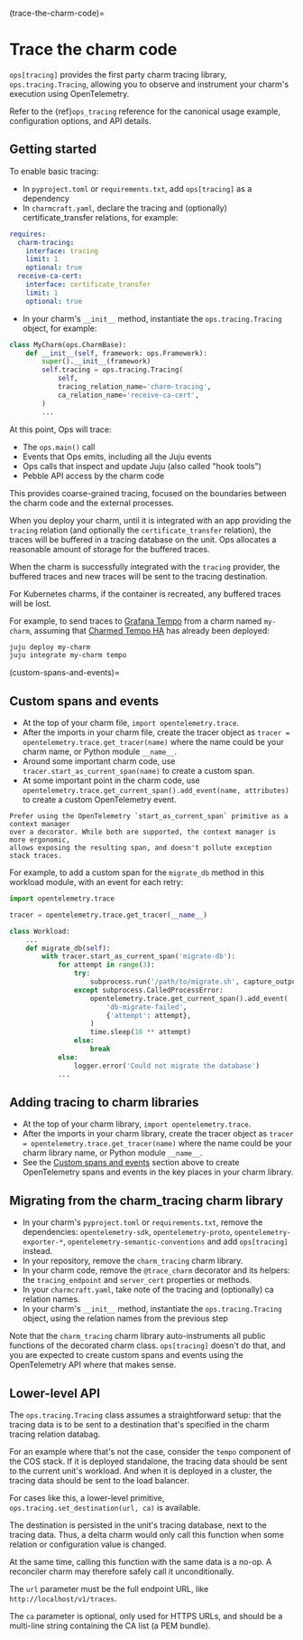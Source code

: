 (trace-the-charm-code)=
# Trace the charm code

`ops[tracing]` provides the first party charm tracing library,
`ops.tracing.Tracing`, allowing you to observe and instrument your charm's
execution using OpenTelemetry.

Refer to the {ref}`ops_tracing` reference for the canonical usage example, configuration
options, and API details.

## Getting started

To enable basic tracing:

- In `pyproject.toml` or `requirements.txt`, add `ops[tracing]` as a dependency
- In `charmcraft.yaml`, declare the tracing and (optionally) certificate_transfer relations, for example:

```yaml
requires:
  charm-tracing:
    interface: tracing
    limit: 1
    optional: true
  receive-ca-cert:
    interface: certificate_transfer
    limit: 1
    optional: true
```

- In your charm's `__init__` method, instantiate the `ops.tracing.Tracing` object, for example:

```python
class MyCharm(ops.CharmBase):
    def __init__(self, framework: ops.Framework):
        super().__init__(framework)
        self.tracing = ops.tracing.Tracing(
            self,
            tracing_relation_name='charm-tracing',
            ca_relation_name='receive-ca-cert',
        )
        ...
```

At this point, Ops will trace:
- The `ops.main()` call
- Events that Ops emits, including all the Juju events
- Ops calls that inspect and update Juju (also called "hook tools")
- Pebble API access by the charm code

This provides coarse-grained tracing, focused on the boundaries between the
charm code and the external processes.

When you deploy your charm, until it is integrated with an app providing the `tracing` relation
(and optionally the `certificate_transfer` relation), the traces will be buffered in a tracing
database on the unit. Ops allocates a reasonable amount of storage for the buffered traces.

When the charm is successfully integrated with the `tracing` provider,
the buffered traces and new traces will be sent to the tracing destination.

For Kubernetes charms, if the container is recreated, any buffered traces will be lost.

For example, to send traces to [Grafana Tempo](https://grafana.com/docs/tempo/latest/) from
a charm named `my-charm`, assuming that
[Charmed Tempo HA](https://discourse.charmhub.io/t/charmed-tempo-ha/15531) has already been
deployed:

```bash
juju deploy my-charm
juju integrate my-charm tempo
```

(custom-spans-and-events)=
## Custom spans and events

- At the top of your charm file, `import opentelemetry.trace`.
- After the imports in your charm file, create the tracer object as
  `tracer = opentelemetry.trace.get_tracer(name)` where the name
   could be your charm name, or Python module `__name__`.
- Around some important charm code, use
  `tracer.start_as_current_span(name)` to create a custom span.
- At some important point in the charm code, use
  `opentelemetry.trace.get_current_span().add_event(name, attributes)` to create
  a custom OpenTelemetry event.

```{tip}
Prefer using the OpenTelemetry `start_as_current_span` primitive as a context manager
over a decorator. While both are supported, the context manager is more ergonomic,
allows exposing the resulting span, and doesn't pollute exception stack traces.
```

For example, to add a custom span for the `migrate_db` method in this workload module,
with an event for each retry:

```python
import opentelemetry.trace

tracer = opentelemetry.trace.get_tracer(__name__)

class Workload:
    ...
    def migrate_db(self):
        with tracer.start_as_current_span('migrate-db'):
            for attempt in range(3):
                try:
                    subprocess.run('/path/to/migrate.sh', capture_output=True, check=True)
                except subprocess.CalledProcessError:
                    opentelemetry.trace.get_current_span().add_event(
                        'db-migrate-failed',
                        {'attempt': attempt},
                    )
                    time.sleep(10 ** attempt)
                else:
                    break
            else:
                logger.error('Could not migrate the database')
            ...
```

## Adding tracing to charm libraries

- At the top of your charm library, `import opentelemetry.trace`.
- After the imports in your charm library, create the tracer object as
  `tracer = opentelemetry.trace.get_tracer(name)` where the name could be your
  charm library name, or Python module `__name__`.
- See the [Custom spans and events](custom-spans-and-events) section above to
  create OpenTelemetry spans and events in the key places in your charm library.

## Migrating from the charm\_tracing charm library

- In your charm's `pyproject.toml` or `requirements.txt`, remove the dependencies:
  `opentelemetry-sdk`, `opentelemetry-proto`, `opentelemetry-exporter-*`,
  `opentelemetry-semantic-conventions` and add `ops[tracing]` instead.
- In your repository, remove the `charm_tracing` charm library.
- In your charm code, remove the `@trace_charm` decorator and its helpers: the
  `tracing_endpoint` and `server_cert` properties or methods.
- In your `charmcraft.yaml`, take note of the tracing and (optionally) ca relation names.
- In your charm's `__init__` method, instantiate the `ops.tracing.Tracing` object,
  using the relation names from the previous step

Note that the `charm_tracing` charm library auto-instruments all public functions
of the decorated charm class. `ops[tracing]` doesn't do that, and you are expected
to create custom spans and events using the OpenTelemetry API where that makes sense.

## Lower-level API

The `ops.tracing.Tracing` class assumes a straightforward setup: that the tracing data
is to be sent to a destination that's specified in the charm tracing relation databag.

For an example where that's not the case, consider the `tempo` component of the COS stack.
If it is deployed standalone, the tracing data should be sent to the current unit's workload.
And when it is deployed in a cluster, the tracing data should be sent to the load balancer.

For cases like this, a lower-level primitive, `ops.tracing.set_destination(url, ca)` is available.

The destination is persisted in the unit's tracing database, next to the tracing data.
Thus, a delta charm would only call this function when some relation or configuration
value is changed.

At the same time, calling this function with the same data is a no-op.
A reconciler charm may therefore safely call it unconditionally.

The `url` parameter must be the full endpoint URL, like `http://localhost/v1/traces`.

The `ca` parameter is optional, only used for HTTPS URLs, and should be a multi-line string
containing the CA list (a PEM bundle).
